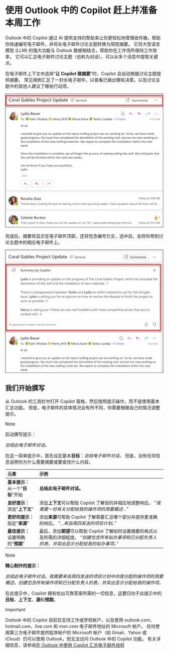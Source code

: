 # 使用 Outlook 中的 Copilot 赶上并准备本周工作

Outlook 中的 Copilot 通过 AI 提供支持的帮助来让你更轻松地管理收件箱，帮助你快速编写电子邮件，并将长电子邮件讨论主题转换为简短摘要。 它将大型语言模型 (LLM) 的强大功能与 Outlook 数据相结合，帮助你在工作场所保持工作效率。 它可以汇总电子邮件讨论主题（也称为对话），可以从多个消息中提取关键点。

在电子邮件上下文中选择“**让 Copilot 做摘要**”时，Copilot 会自动根据讨论主题提供摘要。 常见用例汇总了一封长电子邮件，以查看已做出哪些决策，以及讨论主题中的其他人建议了哪些行动项。

![Outlook 中“让 Copilot 做摘要”体验的屏幕截图。](../media/summarize_copilot-summarize-outlook.png)

完成后，摘要将显示在电子邮件顶部，还将包含编号引文，选中后，会将你带到讨论主题中的相应电子邮件上。

![Outlook 中“让 Copilot 做摘要”结果的屏幕截图。](../media/summarize_copilot-summarize-results-outlook.png)

## 我们开始撰写

从 Outlook 的工具栏中打开 Copilot 窗格，然后按照提示操作，而不是使用基本汇总功能。 但是，电子邮件的具体情况会有所不同，你需要根据自己的情况调整提示。

> [!NOTE]
> 启动撰写提示：
>
> _总结此电子邮件对话。_

在这一简单提示中，首先设定基本**目标**：_总结电子邮件对话。_ 但是，没有任何信息说明你为什么需要摘要或要查找什么内容。

| 元素 | 示例 |
| :------ | :------- |
| **基本提示：** 从一个“**目标**”开始 | **总结此电子邮件对话。** |
| **良好提示：** 添加“**上下文**” | 添加**上下文**可以帮助 Copilot 了解目的并相应地调整响应。 _“我需要一份有关分配给我的操作项的简要概述...”_ |
| **更好的提示：** 指定“**来源**” | 添加**来源**可帮助 Copilot 了解需要汇总哪个部分并提供更准确的响应。 _“...来自周四发送的项目计划。”_ |
| **最佳提示：** 设置明确的“**预期**” | 最后，添加**期望**可以帮助 Copilot 了解如何设置摘要的格式以及所需的详细程度。 _“创建包含所有拟办事项和已分配负责人的表，并突出显示分配给我的拟办事项。”_ |

> [!NOTE]
> **精心制作的提示：**
>
> _总结此电子邮件对话。我需要来自周四发送的项目计划中向我分配的操作项的简要概述。创建包含所有操作项和已分配负责人的表，并突出显示分配给我的操作项。_

在此提示中，Copilot 拥有给出可靠答案所需的一切信息，这要归功于此提示中的**目标**、**上下文**、**源**和**预期**。

> [!IMPORTANT]
> Outlook 中的 Copilot 目前仅支持工作或学校帐户，以及使用 outlook.com、hotmail.com、live.com 和 msn.com 电子邮件地址的 Microsoft 帐户。 任何使用第三方电子邮件提供程序帐户的 Microsoft 帐户（如 Gmail、Yahoo 或 iCloud）仍可以使用 Outlook，但无法访问 Outlook 中的 Copilot 功能。 有关详细信息，请参阅[在 Outlook 中使用 Copilot 汇总电子邮件线程](https://support.microsoft.com/office/summarize-an-email-thread-with-copilot-in-outlook-a79873f2-396b-46dc-b852-7fe5947ab640)
